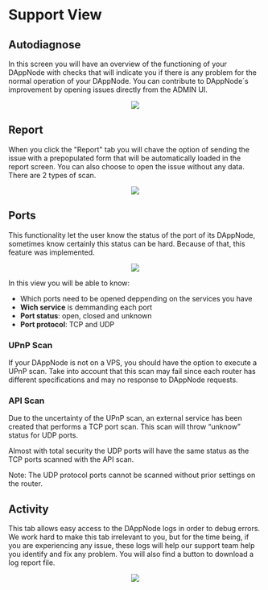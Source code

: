 # Support View

## Autodiagnose

In this screen you will have an overview of the functioning of your DAppNode with checks that will indicate you if there is any problem for the normal operation of your DAppNode. You can contribute to DAppNode´s improvement by opening issues directly from the ADMIN UI.

<p align="center">
    <img src="../../../../img/support_view_auto-diagnose.png"/>
</p>

## Report

When you click the "Report" tab you will chave the option of sending the issue with a prepopulated form that will be automatically loaded in the report screen. You can also choose to open the issue without any data. There are 2 types of scan.

<p align="center">
    <img src="../../../../img/support_view_report.png"/>
</p>

## Ports

This functionality let the user know the status of the port of its DAppNode, sometimes know certainly this status can be hard. Because of that, this feature was implemented.

<p align="center">
    <img src="../../../../img/support_view_port_scan.png"/>
</p>

In this view you will be able to know:

- Which ports need to be opened deppending on the services you have
- **Wich service** is demmanding each port
- **Port status**: open, closed and unknown
- **Port protocol**: TCP and UDP

### UPnP Scan

If your DAppNode is not on a VPS, you should have the option to execute a UPnP scan. Take into account that this scan may fail since each router has different specifications and may no response to DAppNode requests.

### API Scan

Due to the uncertainty of the UPnP scan, an external service has been created that performs a TCP port scan. This scan will throw “unknow” status for UDP ports.

Almost with total security the UDP ports will have the same status as the TCP ports scanned with the API scan.

Note: The UDP protocol ports cannot be scanned without prior settings on the router.

## Activity

This tab allows easy access to the DAppNode logs in order to debug errors. We work hard to make this tab irrelevant to you, but for the time being, if you are experiencing any issue, these logs will help our support team help you identify and fix any problem. You will also find a button to download a log report file.

<p align="center">
    <img src="../../../../img/support_activity.png"/>
</p>
